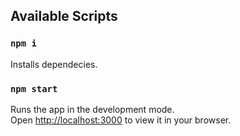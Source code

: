 ## Available Scripts

### `npm i`

Installs dependecies.

### `npm start`

Runs the app in the development mode.\
Open [http://localhost:3000](http://localhost:3000) to view it in your browser.
